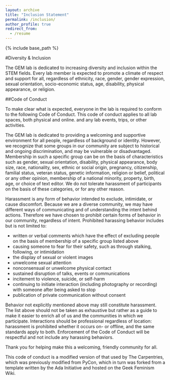 ```yaml
---
layout: archive
title: "Inclusion Statement"
permalink: /inclusion/
author_profile: true
redirect_from:
  - /resume
---
```


{% include base_path %}


#Diversity & Inclusion

The GEM lab is dedicated to increasing diversity and inclusion within the STEM fields. Every lab member is expected to promote a climate of respect and support for all, regardless of ethnicity, race, gender, gender expression, sexual orientation, socio-economic status, age, disability, physical appearance, or religion. 

##Code of Conduct

To make clear what is expected, everyone in the lab is required to conform to the following Code of Conduct. This code of conduct applies to all lab spaces, both physical and online. and any lab events, trips, or other activities.

The GEM lab is dedicated to providing a welcoming and supportive environment for all people, regardless of background or identity. However, we recognize that some groups in our community are subject to historical and ongoing discrimination, and may be vulnerable or disadvantaged. Membership in such a specific group can be on the basis of characteristics such as gender, sexual orientation, disability, physical appearance, body size, race, nationality, sex, ethnic or social origin, pregnancy, citizenship, familial status, veteran status, genetic information, religion or belief, political or any other opinion, membership of a national minority, property, birth, age, or choice of text editor. We do not tolerate harassment of participants on the basis of these categories, or for any other reason.

Harassment is any form of behavior intended to exclude, intimidate, or cause discomfort. Because we are a diverse community, we may have different ways of communicating and of understanding the intent behind actions. Therefore we have chosen to prohibit certain forms of behavior in our community, regardless of intent. Prohibited harassing behavior includes but is not limited to:
* written or verbal comments which have the effect of excluding people on the basis of membership of a specific group listed above
* causing someone to fear for their safety, such as through stalking, following, or intimidation
* the display of sexual or violent images
* unwelcome sexual attention
* nonconsensual or unwelcome physical contact
* sustained disruption of talks, events or communications
* incitement to violence, suicide, or self-harm
* continuing to initiate interaction (including photography or recording) with someone after being asked to stop
* publication of private communication without consent

Behavior not explicitly mentioned above may still constitute harassment. The list above should not be taken as exhaustive but rather as a guide to make it easier to enrich all of us and the communities in which we participate. Interactions should be professional regardless of location: harassment is prohibited whether it occurs on- or offline, and the same standards apply to both.
Enforcement of the Code of Conduct will be respectful and not include any harassing behaviors. 

Thank you for helping make this a welcoming, friendly community for all.

This code of conduct is a modified version of that used by The Carpentries, which was previously modified from PyCon, which in turn was forked from a template written by the Ada Initiative and hosted on the Geek Feminism Wiki. 
